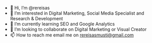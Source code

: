 - 👋 Hi, I’m @rereisas
- 👀 I’m interested in Digital Marketing, Social Media Specialist and Research & Development 
- 🌱 I’m currently learning SEO and Google Analytics 
- 💞️ I’m looking to collaborate on Digital Marketing or Visual Creator
- 📫 How to reach me email me on rereisasmusti@gmail.com 

<!---
rereisas/rereisas is a ✨ special ✨ repository because its `README.md` (this file) appears on your GitHub profile.
You can click the Preview link to take a look at your changes.
--->
